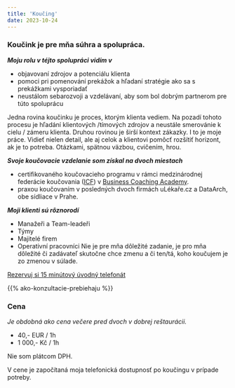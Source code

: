 ```yaml
---
title: 'Koučing'
date: 2023-10-24
---
```


### Koučink je pre mňa súhra a spolupráca.

***Moju rolu v téjto spolupráci vidím v***
- objavovaní zdrojov a potenciálu klienta
- pomoci pri pomenování prekážok a hľadaní stratégie ako sa s prekážkami vysporiadať
- neustálom sebarozvoji a vzdelávaní, aby som bol dobrým partnerom pre túto spoluprácu

Jedna rovina koučinku je proces, ktorým klienta vediem. Na pozadí tohoto procesu je hľadání klientových /tímových zdrojov a neustále smerovánie k cielu / zámeru klienta. Druhou rovinou je širší kontext zákazky. I to je moje práce. Vidieť nielen detail, ale aj celok a klientovi pomôcť rozšítiť horizont, ak je to potreba. Otázkami, spätnou väzbou, cvičením, hrou.

***Svoje koučovacie vzdelanie som získal na dvoch miestach***
- certifikovaného koučovacieho programu v rámci medzinárodnej federácie koučovania ([ICF](https://coachingfederation.org/)) v [Business Coaching Academy](https://www.koucovaciaskola.sk/kurz-biznis-koucing).
- praxou koučovaním v posledných dvoch firmách uLékaře.cz a DataArch, obe sídliace v Prahe.

***Moji klienti sú rôznorodí***
- Manažeři a Team-leadeři
- Týmy
- Majitelé firem
- Operativní pracovníci
Nie je pre mňa dôležité zadanie, je pro mňa dôležité či zadávateľ skutočne chce zmenu a či ten/tá, koho koučujem je zo zmenou v súlade. 

<a
    href="https://calendar.google.com/calendar/u/0/appointments/schedules/AcZssZ2sepIGc8sosu7oevx1Xk3fYGiGule7mdjFghy02Uxslk_TfTEAKBMw2bsN5Ja3WZ4nHWgMTcsM"
    class="inline-flex items-center px-4 py-2 text-sm font-medium text-gray-900 bg-gray-100 border border-gray-200 rounded-lg hover:bg-gray-100 hover:text-primary-700 focus:z-10 focus:ring-4 focus:outline-none focus:ring-gray-200 focus:text-primary-700 dark:bg-gray-800 dark:text-gray-400 dark:border-gray-600 dark:hover:text-white dark:hover:bg-gray-700 dark:focus:ring-gray-700">
Rezervuj si 15 minútový úvodný telefonát
</a>

{{% ako-konzultacie-prebiehaju %}}

### Cena

*Je obdobná ako cena večere pred dvoch v dobrej reštaurácii.*

- 40,- EUR / 1h
- 1 000,- Kč / 1h

Nie som plátcom DPH.

V cene je započítaná moja telefonická dostupnosť po koučingu v prípade potreby.
